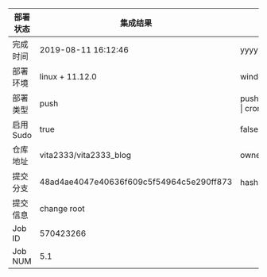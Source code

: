部署状态 | 集成结果 | 参考值
---|---|---
完成时间 | 2019-08-11 16:12:46 | yyyy-mm-dd hh:mm:ss
部署环境 | linux + 11.12.0 | window \| linux + stable
部署类型 | push | push \| pull_request \| api \| cron
启用Sudo | true | false \| true
仓库地址 | vita2333/vita2333_blog | owner_name/repo_name
提交分支 | 48ad4ae4047e40636f609c5f54964c5e290ff873 | hash 16位
提交信息 | change root |
Job ID   | 570423266 |
Job NUM  | 5.1 |
